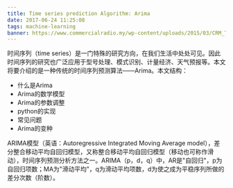 ```yaml
---
title: Time series prediction Algorithm: Arima
date: 2017-06-24 11:25:08
tags: machine-learning
banner: https://www.commercialradio.my/wp-content/uploads/2015/03/CRM_Trendstatistic.jpg
---
```

时间序列（time series）是一门特殊的研究方向，在我们生活中处处可见。因此时间序列的研究也广泛应用于型号处理、模式识别、计量经济、天气预报等。本文将要介绍的是一种传统的时间序列预测算法——Arima。本文结构：
- 什么是Arima
- Arima的数学模型
- Arima的参数调整
- python的实现
- 常见问题
- Arima的变种

ARIMA模型（英语：Autoregressive Integrated Moving Average model），差分整合移动平均自回归模型，又称整合移动平均自回归模型（移动也可称作滑动），时间序列预测分析方法之一。ARIMA（p，d，q）中，AR是"自回归"，p为自回归项数；MA为"滑动平均"，q为滑动平均项数，d为使之成为平稳序列所做的差分次数（阶数）。
